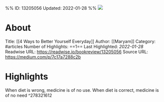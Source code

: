 %%
ID: 13205056
Updated: 2022-01-28
%%
![](https://readwise-assets.s3.amazonaws.com/static/images/article0.00998d930354.png)

# About
Title: [[4 Ways to Better Yourself Everyday]]
Author: [[Maryam]]
Category: #articles
Number of Highlights: ==1==
Last Highlighted: *2022-01-28*
Readwise URL: https://readwise.io/bookreview/13205056
Source URL: https://medium.com/p/7c17a7288c2b


# Highlights 
When diet is wrong, medicine is of no use. When diet is correct, medicine is of no need  ^278321612


